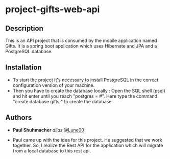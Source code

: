 # project-gifts-web-api

## Description

This is an API project that is consumed by the mobile application named Gifts.
It is a spring boot application which uses Hibernate and JPA and a PostgreSQL database.

## Installation

- To start the project It's necessary to install PostgreSQL in the correct configuration version of your machine.
- Then you have to create the database locally :
	Open the SQL shell (psql) and hit enter until you reach "postgres = #".
	Here type the command "create database gifts;" to create the database.

## Authors

* **Paul Shuhmacher** _alias_ [@Lune00](https://github.com/Lune00)

- Paul came up with the idea for this project. He suggested that we work together. So, I realize the Rest API for the application which will migrate from a local database to this rest api.

